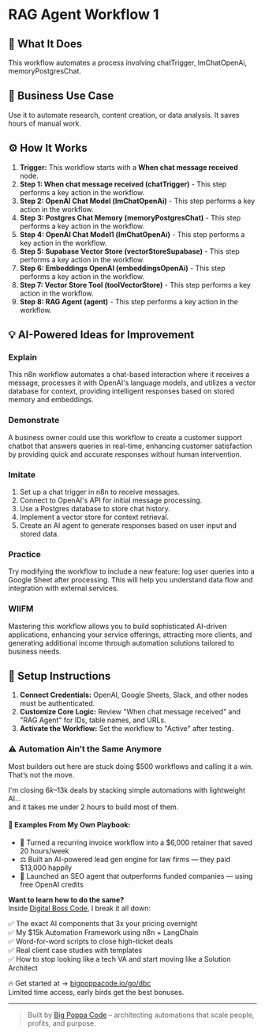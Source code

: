 # RAG Agent Workflow   1

## 🚀 What It Does
This workflow automates a process involving chatTrigger, lmChatOpenAi, memoryPostgresChat.

## 💼 Business Use Case
Use it to automate research, content creation, or data analysis. It saves hours of manual work.

## ⚙️ How It Works
1.  **Trigger:** This workflow starts with a **When chat message received** node.
2. **Step 1: When chat message received (chatTrigger)** - This step performs a key action in the workflow.
3. **Step 2: OpenAI Chat Model (lmChatOpenAi)** - This step performs a key action in the workflow.
4. **Step 3: Postgres Chat Memory (memoryPostgresChat)** - This step performs a key action in the workflow.
5. **Step 4: OpenAI Chat Model1 (lmChatOpenAi)** - This step performs a key action in the workflow.
6. **Step 5: Supabase Vector Store (vectorStoreSupabase)** - This step performs a key action in the workflow.
7. **Step 6: Embeddings OpenAI (embeddingsOpenAi)** - This step performs a key action in the workflow.
8. **Step 7: Vector Store Tool (toolVectorStore)** - This step performs a key action in the workflow.
9. **Step 8: RAG Agent (agent)** - This step performs a key action in the workflow.

## 💡 AI-Powered Ideas for Improvement
### Explain
This n8n workflow automates a chat-based interaction where it receives a message, processes it with OpenAI's language models, and utilizes a vector database for context, providing intelligent responses based on stored memory and embeddings.

### Demonstrate
A business owner could use this workflow to create a customer support chatbot that answers queries in real-time, enhancing customer satisfaction by providing quick and accurate responses without human intervention.

### Imitate
1. Set up a chat trigger in n8n to receive messages.
2. Connect to OpenAI's API for initial message processing.
3. Use a Postgres database to store chat history.
4. Implement a vector store for context retrieval.
5. Create an AI agent to generate responses based on user input and stored data.

### Practice
Try modifying the workflow to include a new feature: log user queries into a Google Sheet after processing. This will help you understand data flow and integration with external services.

### WIIFM
Mastering this workflow allows you to build sophisticated AI-driven applications, enhancing your service offerings, attracting more clients, and generating additional income through automation solutions tailored to business needs.

## 🔧 Setup Instructions
1. **Connect Credentials:** OpenAI, Google Sheets, Slack, and other nodes must be authenticated.
2. **Customize Core Logic:** Review "When chat message received" and "RAG Agent" for IDs, table names, and URLs.
3. **Activate the Workflow:** Set the workflow to "Active" after testing.

### ⚠️ Automation Ain’t the Same Anymore

Most builders out here are stuck doing $500 workflows and calling it a win.  
That’s not the move.  

I'm closing $6k–$13k deals by stacking simple automations with lightweight AI...  
and it takes me under 2 hours to build most of them.

#### 🧠 Examples From My Own Playbook:
- 🔁 Turned a recurring invoice workflow into a $6,000 retainer that saved 20 hours/week  
- ⚖️ Built an AI-powered lead gen engine for law firms — they paid $13,000 happily  
- 🚀 Launched an SEO agent that outperforms funded companies — using free OpenAI credits  

**Want to learn how to do the same?**  
Inside [Digital Boss Code](https://bigpoppacode.io/go/dbc), I break it all down:

✅ The exact AI components that 3x your pricing overnight  
✅ My $15k Automation Framework using n8n + LangChain  
✅ Word-for-word scripts to close high-ticket deals  
✅ Real client case studies with templates  
✅ How to stop looking like a tech VA and start moving like a Solution Architect  

🔥 Get started at → [bigpoppacode.io/go/dbc](https://bigpoppacode.io/go/dbc)  
Limited time access, early birds get the best bonuses.

---
> Built by [Big Poppa Code](https://bigpoppacode.io) – architecting automations that scale people, profits, and purpose.
